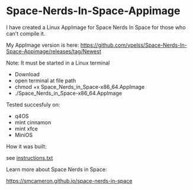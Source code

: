 # Space-Nerds-In-Space-Appimage

I have created a Linux AppImage for Space Nerds In Space for those who can't compile it.

My AppImage version is here: https://github.com/vpelss/Space-Nerds-In-Space-Appimage/releases/tag/Newest

Note: It must be started in a Linux terminal

- Download
- open terminal at file path
- chmod +x Space_Nerds_in_Space-x86_64.AppImage
- ./Space_Nerds_in_Space-x86_64.AppImage


Tested succesfuly on:
- q4OS
- mint cinnamon
- mint xfce
- MiniOS

How it was built:

see [instructions.txt](https://github.com/vpelss/Space-Nerds-In-Space-Appimage/blob/main/instructions.txt)

Learn more about Space Nerds in Space:

https://smcameron.github.io/space-nerds-in-space




